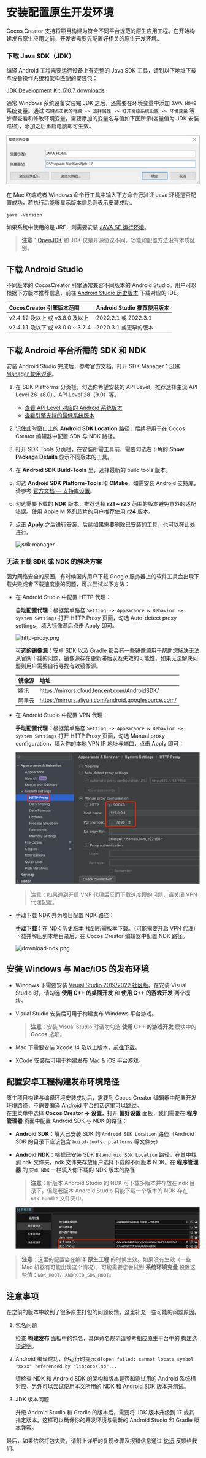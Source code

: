 # 安装配置原生开发环境

Cocos Creator 支持将项目构建为符合不同平台规范的原生应用工程。在开始构建发布原生应用之前，开发者需要先配置好相关的原生开发环境。

### 下载 Java SDK（JDK）

编译 Android 工程需要运行设备上有完整的 Java SDK 工具，请到以下地址下载与设备操作系统和架构匹配的安装包：

[JDK Development Kit 17.0.7 downloads](https://www.oracle.com/java/technologies/downloads/#java17)

通常 Windows 系统设备安装完 JDK 之后，还需要在环境变量中添加 `JAVA_HOME` 系统变量。通过 `右键点击我的电脑 -> 选择属性 -> 打开高级系统设置 -> 环境变量` 等步骤查看和修改环境变量。需要添加的变量名与值如下图所示(变量值为 JDK 安装路径)，添加之后重启电脑即可生效。

![windows-java-home](./setup-native-development/windows-java-home.jpg)

在 Mac 终端或者 Windows 命令行工具中输入下方命令行验证 Java 环境是否配置成功，若执行后能够显示版本信息则表示安装成功。

```
java -version
```

如果系统中使用的是 JRE，则需要安装 [JAVA SE 运行环境](http://www.oracle.com/technetwork/java/javase/downloads/index.html)。

> **注意**：[OpenJDK](https://openjdk.org/) 和 JDK 仅是开源协议不同，功能和配置方法没有本质区别。

## 下载 Android Studio

不同版本的 CocosCreator 引擎通常兼容不同版本的 Android Studio。用户可以根据下方版本推荐信息，前往 [Android Studio 历史版本](https://developer.android.com/studio/archive?hl=zh-cn) 下载对应的 IDE。

| CocosCreator 引擎版本范围 |   Android Studio 推荐使用版本
| :-------------- | :----------- |
| v2.4.12 及以上 或 v3.8.0 及以上 | 2022.2.1 或 2022.3.1
| v2.4.11 及以下 或 v3.0.0 ~ 3.7.4 | 2020.3.1 或更早的版本

## 下载 Android 平台所需的 SDK 和 NDK

安装 Android Studio 完成后，参考官方文档，打开 SDK Manager：[SDK Manager 使用说明](https://developer.android.google.cn/studio/intro/update.html#sdk-manager)。

1. 在 SDK Platforms 分页栏，勾选你希望安装的 API Level，推荐选择主流 API Level 26（8.0）、API Level 28（9.0）等。
    * [查看 API Level 对应的 Android 系统版本](https://developer.android.google.cn/tools/releases/platforms)
    * [查看引擎支持的最低系统版本](../../advanced-topics/supported-versions.md)
2. 记住此时窗口上的 **Android SDK Location** 路径，后续将用于在 Cocos Creator 编辑器中配置 SDK 与 NDK 路径。
3. 打开 SDK Tools 分页栏，在安装所需工具前，需要勾选右下角的 **Show Package Details** 显示不同版本的工具。
4. 在 **Android SDK Build-Tools** 里，选择最新的 build tools 版本。
5. 勾选 **Android SDK Platform-Tools** 和 **CMake**，如需安装 Android 支持库，请参考 [官方文档 — 支持库设置](https://developer.android.google.cn/topic/libraries/support-library/setup)。
6. 勾选需要下载的 **NDK** 版本。推荐选择 **r21 ~ r23** 范围的版本避免意外的适配错误。使用 Apple M 系列芯片的用户推荐使用 **r24** 版本。
7. 点击 **Apply** 之后进行安装，后续如果需要删除已安装的工具，也可以在此处进行。

    ![sdk manager](setup-native-development/sdk-manager.png)

### 无法下载 SDK 或 NDK 的解决方案
因为网络安全的原因，有时候国内用户下载 Google 服务器上的软件工具会出现下载失败或者下载速度慢的问题，可以尝试以下方法：

* 在 Android Studio 中配置 HTTP 代理：

    **自动配置代理**：根据菜单路径 `Setting -> Appearance & Behavior -> System Settings` 打开 HTTP Proxy 页面，勾选 Auto-detect proxy settings，填入镜像源后点击 Apply 即可。

    ![http-proxy.png](./android/images/http-proxy.png)

    **可选的镜像源**：安卓 SDK 以及 Gradle 都会有一些镜像源用于帮助您解决无法从官网下载的问题，镜像源存在更新滞后以及失效的可能性，如果无法解决问题则用户需要自行寻找有效镜像源。

    | 镜像源 | 地址 |
    | :--- | :--- |
    | 腾讯 | <https://mirrors.cloud.tencent.com/AndroidSDK/> |
    | 阿里云 | <https://mirrors.aliyun.com/android.googlesource.com/> |

* 在 Android Studio 中配置 VPN 代理：

    **手动配置代理**：根据菜单路径 `Setting -> Appearance & Behavior -> System Settings` 打开 HTTP Proxy 页面，勾选 Manual proxy configuration，填入你的本地 VPN IP 地址与端口，点击 Apply 即可：

    ![manual-proxy.png](./android/images/manual-proxy.png)

    > 注意：如果遇到开启 VNP 代理后反而下载速度慢的问题，请关闭 VPN 代理配置。

* 手动下载 NDK 并为项目配置 NDK 路径：
    
    **手动下载**：在 [NDK 历史版本](https://github.com/android/ndk/wiki/Unsupported-Downloads) 找到所需版本下载。（可能需要开启 VPN 代理）下载并解压到本地目录后，在 Cocos Creator 编辑器中配置 NDK 路径。

    ![download-ndk.png](./android/images/ndk-dir.png)

## 安装 Windows 与 Mac/iOS 的发布环境

- Windows 下需要安装 [Visual Studio 2019/2022 社区版](https://www.visualstudio.com/downloads/download-visual-studio-vs)。在安装 Visual Studio 时，请勾选 **使用 C++ 的桌面开发** 和 **使用 C++ 的游戏开发** 两个模块。
- Visual Studio 安装后可用于构建发布 Windows 平台游戏。

  > **注意**：安装 Visual Studio 时请勿勾选 **使用 C++ 的游戏开发** 模块中的 **Cocos** 选项。

- Mac 下需要安装 Xcode 14 及以上版本，[前往下载](https://apps.apple.com/us/app/xcode/id497799835)。
- XCode 安装后可用于构建发布 Mac & iOS 平台游戏。

## 配置安卓工程构建发布环境路径

原生项目构建与编译环境安装成功后，需要到 Cocos Creator 编辑器中配置开发环境路径，不需要编译 Android 平台的话这里可以跳过。<br>
在主菜单中选择 **Cocos Creator -> 设置**，打开 **偏好设置** 面板，我们需要在 **程序管理器** 页面中配置 Android SDK 与 NDK 的路径：

- **Android SDK**：填入已安装 SDK 的 `Android SDK Location` 路径（Android SDK 的目录下应该包含 `build-tools`、`platforms` 等文件夹）

- **Android NDK**：根据已安装 SDK 的 `Android SDK Location` 路径，在其中找到 ndk 文件夹。ndk 文件夹存放用户选择下载的不同版本 NDK。在 **程序管理器** 的 `安卓 NDK` 一栏填入你下载的 NDK 版本的路径

  > **注意**：新版本 Android Studio 的 NDK 可下载多版本并存放在 ndk 目录下，但是老版本 Android Studio 只能下载一个版本的 NDK 存在 `ndk-bundle` 文件夹中。

    ![preference](setup-native-development/sdk.png)

> **注意**：这里的配置会在编译 **原生工程** 的时候生效。如果没有生效（一些 Mac 机器有可能出现这个情况），可能需要您尝试到 **系统环境变量** 设置这些值：`NDK_ROOT`、`ANDROID_SDK_ROOT`。

## 注意事项

在之前的版本中收到了很多原生打包的问题反馈，这里补充一些可能的问题原因。

1. 包名问题

    检查 **构建发布** 面板中的包名，具体命名规范请参考相应原生平台中的 [构建选项说明](./native-options.md#%E6%9E%84%E5%BB%BA%E9%80%89%E9%A1%B9)。

2. Android 编译成功，但运行时提示 `dlopen failed: cannot locate symbol "xxxx" referenced by "libcocos.so"...`

    请检查 NDK 和 Android SDK 的架构和版本是否和测试用的 Android 系统相对应，另外可以尝试使用本文所用的 NDK 和 Android SDK 版本来测试。

3. JDK 版本问题

    升级 Android Studio 和 Gradle 的版本后，需要将 JDK 版本升级到 17 或其指定版本。这样可以确保你的开发环境与最新的 Android Studio 和 Gradle 版本兼容。

最后，如果依然打包失败，请附上详细的复现步骤及报错信息通过 [论坛](https://forum.cocos.org/c/58) 反馈给我们。
